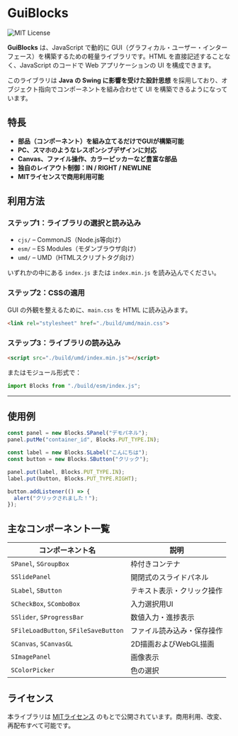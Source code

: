 # GuiBlocks

![MIT License](https://img.shields.io/badge/license-MIT-blue.svg?style=flat)

**GuiBlocks** は、JavaScript で動的に GUI（グラフィカル・ユーザー・インターフェース）を構築するための軽量ライブラリです。HTML を直接記述することなく、JavaScript のコードで Web アプリケーションの UI を構成できます。

このライブラリは **Java の Swing に影響を受けた設計思想** を採用しており、オブジェクト指向でコンポーネントを組み合わせて UI を構築できるようになっています。

## 特長

* **部品（コンポーネント）を組み立てるだけでGUIが構築可能**
* **PC、スマホのようなレスポンシブデザインに対応**
* **Canvas、ファイル操作、カラーピッカーなど豊富な部品**
* **独自のレイアウト制御：IN / RIGHT / NEWLINE**
* **MITライセンスで商用利用可能**

## 利用方法

### ステップ1：ライブラリの選択と読み込み

* `cjs/` – CommonJS（Node.js等向け）
* `esm/` – ES Modules（モダンブラウザ向け）
* `umd/` – UMD（HTMLスクリプトタグ向け）

いずれかの中にある `index.js` または `index.min.js` を読み込んでください。

### ステップ2：CSSの適用


GUI の外観を整えるために、`main.css` を HTML に読み込みます。

```html
<link rel="stylesheet" href="./build/umd/main.css">
```

### ステップ3：ライブラリの読み込み

```html
<script src="./build/umd/index.min.js"></script>
```

またはモジュール形式で：

```javascript
import Blocks from "./build/esm/index.js";
```

---

## 使用例

```javascript
const panel = new Blocks.SPanel("デモパネル");
panel.putMe("container_id", Blocks.PUT_TYPE.IN);

const label = new Blocks.SLabel("こんにちは");
const button = new Blocks.SButton("クリック");

panel.put(label, Blocks.PUT_TYPE.IN);
label.put(button, Blocks.PUT_TYPE.RIGHT);

button.addListener(() => {
  alert("クリックされました！");
});
```

## 主なコンポーネント一覧

| コンポーネント名                           | 説明             |
| ---------------------------------- | -------------- |
| `SPanel`, `SGroupBox`                | 枠付きコンテナ        |
| `SSlidePanel`                       | 開閉式のスライドパネル    |
| `SLabel`, `SButton`                  | テキスト表示・クリック操作  |
| `SCheckBox`, `SComboBox`             | 入力選択用UI        |
| `SSlider`, `SProgressBar`            | 数値入力・進捗表示      |
| `SFileLoadButton`, `SFileSaveButton` | ファイル読み込み・保存操作  |
| `SCanvas`, `SCanvasGL`               | 2D描画およびWebGL描画 |
| `SImagePanel`                       | 画像表示           |
| `SColorPicker`                      | 色の選択           |

## ライセンス

本ライブラリは [MITライセンス](LICENSE) のもとで公開されています。商用利用、改変、再配布すべて可能です。
